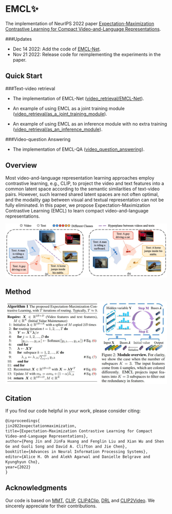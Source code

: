 # EMCL✨
The implementation of NeurIPS 2022 paper [Expectation-Maximization Contrastive Learning for Compact Video-and-Language Representations](https://arxiv.org/pdf/2211.11427.pdf).

###Updates
* Dec 14 2022: Add the code of [EMCL-Net](video_retrieval/EMCL-Net).
* Nov 21 2022: Release code for reimplementing the experiments in the paper.

## Quick Start
###Text-video retrieval
* The implementation of EMCL-Net ([video_retrieval/EMCL-Net]((video_retrieval/EMCL-Net))).

* An example of using EMCL as a joint training module ([video_retrieval/as_a_joint_training_module]((video_retrieval/as_a_joint_training_module))).

* An example of using EMCL as an inference module with no extra training ([video_retrieval/as_an_inference_module]((video_retrieval/as_an_inference_module))).

###Video-question Answering
* The implementation of EMCL-QA ([video_question_answering]((video_question_answering))).

## Overview
Most video-and-language representation learning approaches employ contrastive learning, e.g., CLIP, to project the video and text features into a common latent space according to the semantic similarities of text-video pairs. However, such learned shared latent spaces are not often optimal, and the modality gap between visual and textual representation can not be fully eliminated. In this paper, we propose Expectation-Maximization Contrastive Learning (EMCL) to learn compact video-and-language representations.

![motivation](pic/Modality_gap.png)

## Method
![EMCL](pic/EMCL.png)


## Citation
If you find our code helpful in your work, please consider citing:
```
@inproceedings{
jin2022expectationmaximization,
title={Expectation-Maximization Contrastive Learning for Compact Video-and-Language Representations},
author={Peng Jin and JinFa Huang and Fenglin Liu and Xian Wu and Shen Ge and Guoli Song and David A. Clifton and Jie Chen},
booktitle={Advances in Neural Information Processing Systems},
editor={Alice H. Oh and Alekh Agarwal and Danielle Belgrave and Kyunghyun Cho},
year={2022}
}
```

## Acknowledgments
Our code is based on [MMT](https://github.com/gabeur/mmt), [CLIP](https://github.com/openai/CLIP), [CLIP4Clip](https://github.com/ArrowLuo/CLIP4Clip/), [DRL](https://github.com/foolwood/DRL) and [CLIP2Video](https://github.com/CryhanFang/CLIP2Video). We sincerely appreciate for their contributions.

[def]: motivation.pdf
